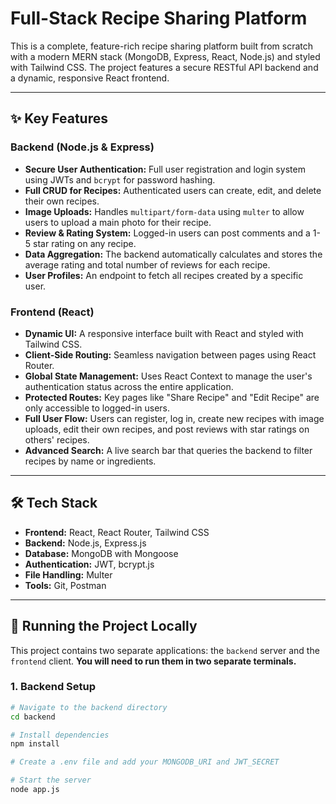 # Full-Stack Recipe Sharing Platform

This is a complete, feature-rich recipe sharing platform built from scratch with a modern MERN stack (MongoDB, Express, React, Node.js) and styled with Tailwind CSS. The project features a secure RESTful API backend and a dynamic, responsive React frontend.

---

## ✨ Key Features

### Backend (Node.js & Express)

- **Secure User Authentication:** Full user registration and login system using JWTs and `bcrypt` for password hashing.
- **Full CRUD for Recipes:** Authenticated users can create, edit, and delete their own recipes.
- **Image Uploads:** Handles `multipart/form-data` using `multer` to allow users to upload a main photo for their recipe.
- **Review & Rating System:** Logged-in users can post comments and a 1-5 star rating on any recipe.
- **Data Aggregation:** The backend automatically calculates and stores the average rating and total number of reviews for each recipe.
- **User Profiles:** An endpoint to fetch all recipes created by a specific user.

### Frontend (React)

- **Dynamic UI:** A responsive interface built with React and styled with Tailwind CSS.
- **Client-Side Routing:** Seamless navigation between pages using React Router.
- **Global State Management:** Uses React Context to manage the user's authentication status across the entire application.
- **Protected Routes:** Key pages like "Share Recipe" and "Edit Recipe" are only accessible to logged-in users.
- **Full User Flow:** Users can register, log in, create new recipes with image uploads, edit their own recipes, and post reviews with star ratings on others' recipes.
- **Advanced Search:** A live search bar that queries the backend to filter recipes by name or ingredients.

---

## 🛠️ Tech Stack

- **Frontend:** React, React Router, Tailwind CSS
- **Backend:** Node.js, Express.js
- **Database:** MongoDB with Mongoose
- **Authentication:** JWT, bcrypt.js
- **File Handling:** Multer
- **Tools:** Git, Postman

---

## 🚀 Running the Project Locally

This project contains two separate applications: the `backend` server and the `frontend` client. **You will need to run them in two separate terminals.**

### 1. Backend Setup

```bash
# Navigate to the backend directory
cd backend

# Install dependencies
npm install

# Create a .env file and add your MONGODB_URI and JWT_SECRET

# Start the server
node app.js
```
